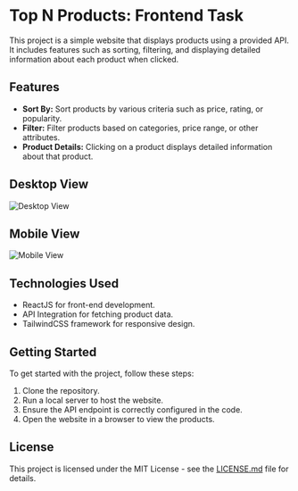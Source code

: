 # Top N Products: Frontend Task

This project is a simple website that displays products using a provided API. It includes features such as sorting, filtering, and displaying detailed information about each product when clicked.

## Features

- **Sort By:** Sort products by various criteria such as price, rating, or popularity.
- **Filter:** Filter products based on categories, price range, or other attributes.
- **Product Details:** Clicking on a product displays detailed information about that product.

## Desktop View
![Desktop View](file:///Users/shreenidhisashisekar/Desktop/website.png)


## Mobile View
![Mobile View](path/to/mobile-view-image.png)

## Technologies Used

- ReactJS for front-end development.
- API Integration for fetching product data.
- TailwindCSS framework for responsive design.

## Getting Started

To get started with the project, follow these steps:

1. Clone the repository.
2. Run a local server to host the website.
3. Ensure the API endpoint is correctly configured in the code.
4. Open the website in a browser to view the products.


## License

This project is licensed under the MIT License - see the [LICENSE.md](link-to-license-file) file for details.
